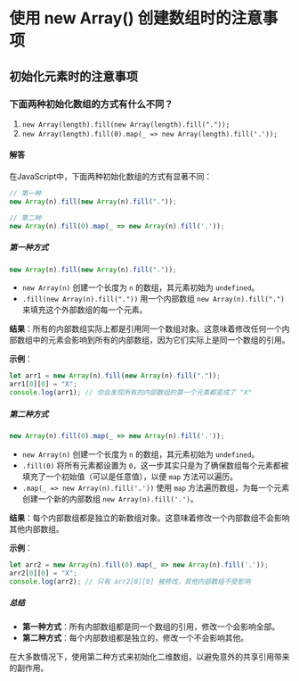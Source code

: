 # 使用 new Array() 创建数组时的注意事项

## 初始化元素时的注意事项

### 下面两种初始化数组的方式有什么不同？

1. `new Array(length).fill(new Array(length).fill("."));`
2. `new Array(length).fill(0).map(_ => new Array(length).fill('.'));`

#### 解答

在JavaScript中，下面两种初始化数组的方式有显著不同：

```javascript
// 第一种
new Array(n).fill(new Array(n).fill("."));

// 第二种
new Array(n).fill(0).map(_ => new Array(n).fill('.'));
```

##### 第一种方式

```javascript
new Array(n).fill(new Array(n).fill("."));
```

- `new Array(n)` 创建一个长度为 `n` 的数组，其元素初始为 `undefined`。
- `.fill(new Array(n).fill("."))` 用一个内部数组 `new Array(n).fill(".")` 来填充这个外部数组的每一个元素。

**结果**：所有的内部数组实际上都是引用同一个数组对象。这意味着修改任何一个内部数组中的元素会影响到所有的内部数组，因为它们实际上是同一个数组的引用。

**示例**：

```javascript
let arr1 = new Array(n).fill(new Array(n).fill("."));
arr1[0][0] = "X";
console.log(arr1); // 你会发现所有的内部数组的第一个元素都变成了 "X"
```

##### 第二种方式

```javascript
new Array(n).fill(0).map(_ => new Array(n).fill('.'));
```

- `new Array(n)` 创建一个长度为 `n` 的数组，其元素初始为 `undefined`。
- `.fill(0)` 将所有元素都设置为 `0`，这一步其实只是为了确保数组每个元素都被填充了一个初始值（可以是任意值），以便 `map` 方法可以遍历。
- `.map(_ => new Array(n).fill('.'))` 使用 `map` 方法遍历数组，为每一个元素创建一个新的内部数组 `new Array(n).fill('.')`。

**结果**：每个内部数组都是独立的新数组对象。这意味着修改一个内部数组不会影响其他内部数组。

**示例**：

```javascript
let arr2 = new Array(n).fill(0).map(_ => new Array(n).fill('.'));
arr2[0][0] = "X";
console.log(arr2); // 只有 arr2[0][0] 被修改，其他内部数组不受影响
```

##### 总结

- **第一种方式**：所有内部数组都是同一个数组的引用，修改一个会影响全部。
- **第二种方式**：每个内部数组都是独立的，修改一个不会影响其他。

在大多数情况下，使用第二种方式来初始化二维数组，以避免意外的共享引用带来的副作用。